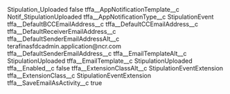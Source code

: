 <?xml version="1.0" encoding="UTF-8"?>
<CustomMetadata xmlns="http://soap.sforce.com/2006/04/metadata" xmlns:xsi="http://www.w3.org/2001/XMLSchema-instance" xmlns:xsd="http://www.w3.org/2001/XMLSchema">
    <label>Stipulation_Uploaded</label>
    <protected>false</protected>
    <values>
        <field>tffa__AppNotificationTemplate__c</field>
        <value xsi:type="xsd:string">Notif_StipulationUploaded</value>
    </values>
    <values>
        <field>tffa__AppNotificationType__c</field>
        <value xsi:type="xsd:string">StipulationEvent</value>
    </values>
    <values>
        <field>tffa__DefaultBCCEmailAddress__c</field>
        <value xsi:nil="true"/>
    </values>
    <values>
        <field>tffa__DefaultCCEmailAddress__c</field>
        <value xsi:nil="true"/>
    </values>
    <values>
        <field>tffa__DefaultReceiverEmailAddress__c</field>
        <value xsi:nil="true"/>
    </values>
    <values>
        <field>tffa__DefaultSenderEmailAddressAlt__c</field>
        <value xsi:type="xsd:string">terafinasfdcadmin.application@ncr.com</value>
    </values>
    <values>
        <field>tffa__DefaultSenderEmailAddress__c</field>
        <value xsi:nil="true"/>
    </values>
    <values>
        <field>tffa__EmailTemplateAlt__c</field>
        <value xsi:type="xsd:string">StipulationUploaded</value>
    </values>
    <values>
        <field>tffa__EmailTemplate__c</field>
        <value xsi:type="xsd:string">StipulationUploaded</value>
    </values>
    <values>
        <field>tffa__Enabled__c</field>
        <value xsi:type="xsd:boolean">false</value>
    </values>
    <values>
        <field>tffa__ExtensionClassAlt__c</field>
        <value xsi:type="xsd:string">StipulationEventExtension</value>
    </values>
    <values>
        <field>tffa__ExtensionClass__c</field>
        <value xsi:type="xsd:string">StipulationEventExtension</value>
    </values>
    <values>
        <field>tffa__SaveEmailAsActivity__c</field>
        <value xsi:type="xsd:boolean">true</value>
    </values>
</CustomMetadata>
